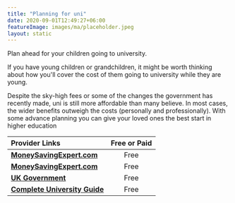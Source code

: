 ```yaml
---
title: "Planning for uni"
date: 2020-09-01T12:49:27+06:00
featureImage: images/ma/placeholder.jpeg
layout: static
---
```


Plan ahead for your children going to university.

If you have young children or grandchildren, it might be worth thinking about how you'll cover the cost of them going to university while they are young.

Despite the sky-high fees or some of the changes the government has recently made, uni is still more affordable than many believe. In most cases, the wider benefits outweigh the costs (personally and professionally). With some advance planning you can give your loved ones the best start in higher education

| Provider Links      | Free or Paid  |  
| :-----------          | :--------------:      |  
| [**MoneySavingExpert.com**](https://www.moneysavingexpert.com/students/student-loan-parental-contribution-tool/) | Free  | 
| [**MoneySavingExpert.com**](https://www.moneysavingexpert.com/students/student-loans-england-plan-5/) | Free  | 
| [**UK Government**](https://www.gov.uk/student-finance-calculator) | Free  | 
| [**Complete University Guide**](https://www.thecompleteuniversityguide.co.uk/student-advice/finance/student-finance-and-funding) | Free  | 
  

<br/><br/>







